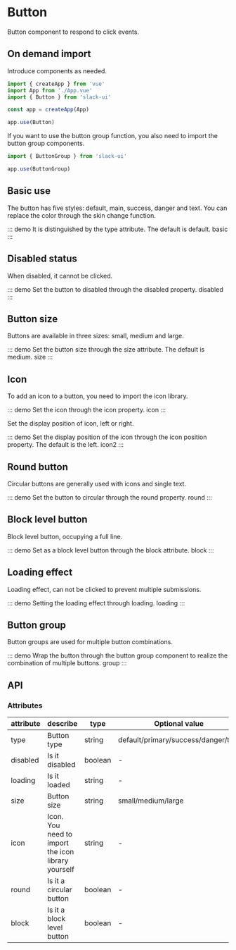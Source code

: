 # Button

Button component to respond to click events.

## On demand import

Introduce components as needed.

```js
import { createApp } from 'vue'
import App from './App.vue'
import { Button } from 'slack-ui'

const app = createApp(App)

app.use(Button)
```

If you want to use the button group function, you also need to import the button group components.

```js
import { ButtonGroup } from 'slack-ui'

app.use(ButtonGroup)
```

## Basic use

The button has five styles: default, main, success, danger and text. You can replace the color through the skin change function.

::: demo It is distinguished by the type attribute. The default is default.
basic
:::

## Disabled status

When disabled, it cannot be clicked.

::: demo Set the button to disabled through the disabled property.
disabled
:::

## Button size

Buttons are available in three sizes: small, medium and large.

::: demo Set the button size through the size attribute. The default is medium.
size
:::

## Icon

To add an icon to a button, you need to import the icon library.

::: demo Set the icon through the icon property.
icon
:::

Set the display position of icon, left or right.

::: demo Set the display position of the icon through the icon position property. The default is the left.
icon2
:::

## Round button

Circular buttons are generally used with icons and single text.

::: demo Set the button to circular through the round property.
round
:::

## Block level button

Block level button, occupying a full line.

::: demo Set as a block level button through the block attribute.
block
:::

## Loading effect

Loading effect, can not be clicked to prevent multiple submissions.

::: demo Setting the loading effect through loading.
loading
:::

## Button group

Button groups are used for multiple button combinations.

::: demo Wrap the button through the button group component to realize the combination of multiple buttons.
group
:::

## API

### Attributes

| attribute | describe | type | Optional value | default |
| ---- | --- | --- | ----- | ----- |
| type | Button type | string | default/primary/success/danger/text | default |
| disabled | Is it disabled | boolean | - | false |
| loading | Is it loaded | string | - | false |
| size | Button size | string | small/medium/large | medium |
| icon | Icon. You need to import the icon library yourself | string | - | - |
| round | Is it a circular button | boolean | - | false |
| block | Is it a block level button | boolean | - | false |

